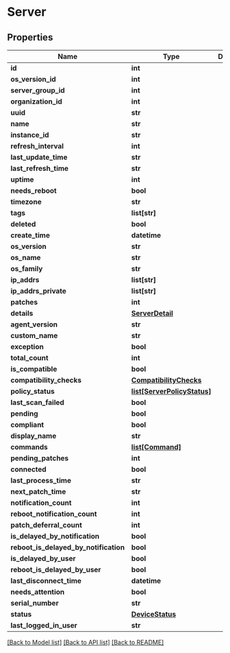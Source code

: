 # Server

## Properties
Name | Type | Description | Notes
------------ | ------------- | ------------- | -------------
**id** | **int** |  | [optional] 
**os_version_id** | **int** |  | [optional] 
**server_group_id** | **int** |  | [optional] 
**organization_id** | **int** |  | [optional] 
**uuid** | **str** |  | [optional] 
**name** | **str** |  | [optional] 
**instance_id** | **str** |  | [optional] 
**refresh_interval** | **int** |  | [optional] 
**last_update_time** | **str** |  | [optional] 
**last_refresh_time** | **str** |  | [optional] 
**uptime** | **int** |  | [optional] 
**needs_reboot** | **bool** |  | [optional] 
**timezone** | **str** |  | [optional] 
**tags** | **list[str]** |  | [optional] 
**deleted** | **bool** |  | [optional] 
**create_time** | **datetime** |  | [optional] 
**os_version** | **str** |  | [optional] 
**os_name** | **str** |  | [optional] 
**os_family** | **str** |  | [optional] 
**ip_addrs** | **list[str]** |  | [optional] 
**ip_addrs_private** | **list[str]** |  | [optional] 
**patches** | **int** |  | [optional] 
**details** | [**ServerDetail**](ServerDetail.md) |  | [optional] 
**agent_version** | **str** |  | [optional] 
**custom_name** | **str** |  | [optional] 
**exception** | **bool** |  | [optional] 
**total_count** | **int** |  | [optional] 
**is_compatible** | **bool** |  | [optional] 
**compatibility_checks** | [**CompatibilityChecks**](CompatibilityChecks.md) |  | [optional] 
**policy_status** | [**list[ServerPolicyStatus]**](ServerPolicyStatus.md) |  | [optional] 
**last_scan_failed** | **bool** |  | [optional] 
**pending** | **bool** |  | [optional] 
**compliant** | **bool** |  | [optional] 
**display_name** | **str** |  | [optional] 
**commands** | [**list[Command]**](Command.md) |  | [optional] 
**pending_patches** | **int** |  | [optional] 
**connected** | **bool** |  | [optional] 
**last_process_time** | **str** |  | [optional] 
**next_patch_time** | **str** |  | [optional] 
**notification_count** | **int** |  | [optional] 
**reboot_notification_count** | **int** |  | [optional] 
**patch_deferral_count** | **int** |  | [optional] 
**is_delayed_by_notification** | **bool** |  | [optional] 
**reboot_is_delayed_by_notification** | **bool** |  | [optional] 
**is_delayed_by_user** | **bool** |  | [optional] 
**reboot_is_delayed_by_user** | **bool** |  | [optional] 
**last_disconnect_time** | **datetime** |  | [optional] 
**needs_attention** | **bool** |  | [optional] 
**serial_number** | **str** |  | [optional] 
**status** | [**DeviceStatus**](DeviceStatus.md) |  | [optional] 
**last_logged_in_user** | **str** |  | [optional] 

[[Back to Model list]](../README.md#documentation-for-models) [[Back to API list]](../README.md#documentation-for-api-endpoints) [[Back to README]](../README.md)

